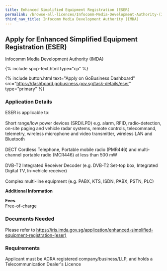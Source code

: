 ```yaml
---
title: Enhanced Simplified Equipment Registration (ESER)
permalink: /browse-all-licences/Infocomm-Media-Development-Authority-(IMDA)/Enhanced-Simplified-Equipment-Registration-(ESER)
third_nav_title: Infocomm Media Development Authority (IMDA)
---
```


## Apply for Enhanced Simplified Equipment Registration (ESER)

Infocomm Media Development Authority (IMDA)

{% include spcp-text.html type="cp" %}

{% include button.html text="Apply on GoBusiness Dashboard" src="https://dashboard.gobusiness.gov.sg/task-details/eser" type="primary" %}

<H3>Application Details</H3>

<p>ESER is applicable to:<br><br>
Short range/low power devices (SRD/LPD) e.g. alarm, RFID, radio-detection, on-site paging and vehicle radar systems, remote controls, telecommand, telemetry, wireless microphone and video transmitter, wireless LAN and Bluetooth<br><br>
DECT Cordless Telephone, Portable mobile radio (PMR446) and multi-channel portable radio (MCR446) at less than 500 mW<br><br>
DVB-T2 Integrated Receiver Decoder (e.g. DVB-T2 Set-top box, Integrated Digital TV, In-vehicle receiver)<br><br>
Complex multi-line equipment (e.g. PABX, KTS, ISDN, PABX, PSTN, PLC)</p>

<strong>Additional Information</strong>

<p><strong>Fees</strong><br />Free-of-charge</p>

<H3>Documents Needed</H3>

Please refer to <a href="https://iris.imda.gov.sg/application/enhanced-simplified-equipment-registration-(eser)">https://iris.imda.gov.sg/application/enhanced-simplified-equipment-registration-(eser)</a>

<H3>Requirements</H3>

Applicant must be ACRA registered company/business/LLP, and holds a Telecommunication Dealer's Licence

